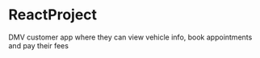 # ReactProject
DMV customer app where they can view vehicle info, book appointments and pay their fees
